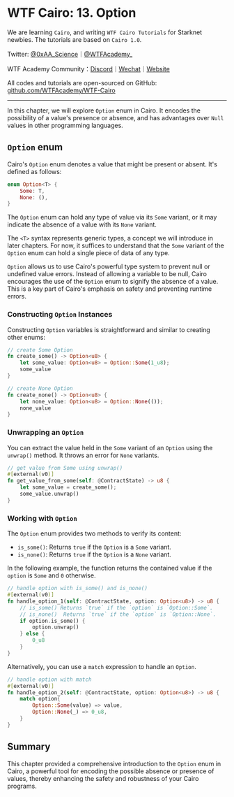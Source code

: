 # WTF Cairo: 13. Option

We are learning `Cairo`, and writing `WTF Cairo Tutorials` for Starknet newbies. The tutorials are based on `Cairo 1.0`.

Twitter: [@0xAA_Science](https://twitter.com/0xAA_Science)｜[@WTFAcademy_](https://twitter.com/WTFAcademy_)

WTF Academy Community：[Discord](https://discord.gg/5akcruXrsk)｜[Wechat](https://docs.google.com/forms/d/e/1FAIpQLSe4KGT8Sh6sJ7hedQRuIYirOoZK_85mizdw7vA1-YjodgJ-A/viewform?usp=sf_link)｜[Website](https://wtf.academy)

All codes and tutorials are open-sourced on GitHub: [github.com/WTFAcademy/WTF-Cairo](https://github.com/WTFAcademy/WTF-Cairo)

---

In this chapter, we will explore `Option` enum in Cairo. It encodes the possibility of a value's presence or absence, and has advantages over `Null` values in other programming languages.

## `Option` enum

Cairo's `Option` enum denotes a value that might be present or absent. It's defined as follows:

```rust
enum Option<T> {
    Some: T,
    None: (),
}
```

The `Option` enum can hold any type of value via its `Some` variant, or it may indicate the absence of a value with its `None` variant.

The `<T>` syntax represents generic types, a concept we will introduce in later chapters. For now, it suffices to understand that the `Some` variant of the `Option` enum can hold a single piece of data of any type.

`Option` allows us to use Cairo's powerful type system to prevent null or undefined value errors. Instead of allowing a variable to be null, Cairo encourages the use of the `Option` enum to signify the absence of a value. This is a key part of Cairo's emphasis on safety and preventing runtime errors.

### Constructing `Option` Instances

Constructing `Option` variables is straightforward and similar to creating other enums:

```rust
// create Some Option
fn create_some() -> Option<u8> {
    let some_value: Option<u8> = Option::Some(1_u8);
    some_value
}

// create None Option
fn create_none() -> Option<u8> {
    let none_value: Option<u8> = Option::None(());
    none_value
}  
```

### Unwrapping an `Option`

You can extract the value held in the `Some` variant of an `Option` using the `unwrap()` method. It throws an error for `None` variants.

```rust
// get value from Some using unwrap()
#[external(v0)]
fn get_value_from_some(self: @ContractState) -> u8 {
    let some_value = create_some();
    some_value.unwrap()
}
```

### Working with `Option`

The `Option` enum provides two methods to verify its content:

- `is_some()`: Returns `true` if the `Option` is a `Some` variant.
- `is_none()`: Returns `true` if the `Option` is a `None` variant.

In the following example, the function returns the contained value if the `option` is `Some` and `0` otherwise.

```rust
// handle option with is_some() and is_none()
#[external(v0)]
fn handle_option_1(self: @ContractState, option: Option<u8>) -> u8 {
    // is_some() Returns `true` if the `option` is `Option::Some`.
    // is_none()  Returns `true` if the `option` is `Option::None`.
    if option.is_some() {
        option.unwrap()
    } else {
        0_u8
    }
}
```

Alternatively, you can use a `match` expression to handle an `Option`.

```rust
// handle option with match
#[external(v0)]
fn handle_option_2(self: @ContractState, option: Option<u8>) -> u8 {
    match option{
        Option::Some(value) => value,
        Option::None(_) => 0_u8,
    }
}
```

## Summary

This chapter provided a comprehensive introduction to the `Option` enum in Cairo, a powerful tool for encoding the possible absence or presence of values, thereby enhancing the safety and robustness of your Cairo programs.

